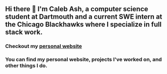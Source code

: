 ## Hi there 👋 I'm Caleb Ash, a computer science student at Dartmouth and a current SWE intern at the Chicago Blackhawks where I specialize in full stack work.

### Checkout my [personal website](https://calebashw.github.io/calebashw/)

### You can find my personal website, projects I've worked on, and other things I do.

<!--
**calebashw/calebashw** is a ✨ _special_ ✨ repository because its `README.md` (this file) appears on your GitHub profile.

Here are some ideas to get you started:

- 🔭 I’m currently working on ...
- 🌱 I’m currently learning ...
- 👯 I’m looking to collaborate on ...
- 🤔 I’m looking for help with ...
- 💬 Ask me about ...
- 📫 How to reach me: ...
- 😄 Pronouns: ...
- ⚡ Fun fact: ...
-->
